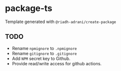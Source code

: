 # package-ts

Template generated with `@riadh-adrani/create-package`

## TODO

- Rename `npmignore` to `.npmignore`
- Rename `gitignore` to `.gitignore`
- Add `NPM` secret key to Github.
- Provide read/write access for github actions.
